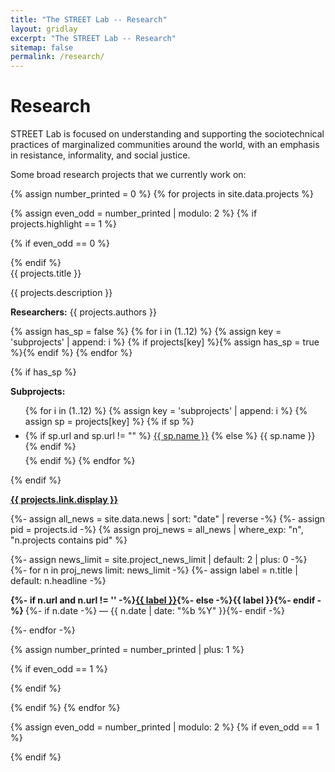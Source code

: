 ```yaml
---
title: "The STREET Lab -- Research"
layout: gridlay
excerpt: "The STREET Lab -- Research"
sitemap: false
permalink: /research/
---
```

# Research

STREET Lab is focused on understanding and supporting the sociotechnical practices of marginalized communities around the world, with an emphasis in resistance, informality, and social justice.

Some broad research projects that we currently work on:

{% assign number_printed = 0 %}
{% for projects in site.data.projects %}

{% assign even_odd = number_printed | modulo: 2 %}
{% if projects.highlight == 1 %}

{% if even_odd == 0 %}
<div class="row">
{% endif %}

<div class="col-sm-6 clearfix">
 <div class="well clearfix">
  <pubtit>{{ projects.title }}</pubtit>
  <!--<img src="{{ site.url }}{{ site.baseurl }}/images/pubpic/{{ projects.image }}" class="img-responsive" width="33%" style="float: left" />-->
  <p>{{ projects.description }}</p>
  <p><b>Researchers:</b> {{ projects.authors }}</p>

{% assign has_sp = false %}
{% for i in (1..12) %}
  {% assign key = 'subprojects' | append: i %}
  {% if projects[key] %}{% assign has_sp = true %}{% endif %}
{% endfor %}

{% if has_sp %}
  <p><strong>Subprojects:</strong></p>
  <ul class="list-unstyled">
    {% for i in (1..12) %}
      {% assign key = 'subprojects' | append: i %}
      {% assign sp = projects[key] %}
      {% if sp %}
        <li style="margin:6px 0;">
          {% if sp.url and sp.url != "" %}
            <a href="{{ sp.url | relative_url }}">{{ sp.name }}</a>
          {% else %}
            {{ sp.name }}
          {% endif %}
        </li>
      {% endif %}
    {% endfor %}
  </ul>
{% endif %}

<!-- {% if projects.subprojects %}
  <p><strong>Subprojects:</strong></p>
  <ul class="list-unstyled">
    {% for i in (1..12) %}
      {% assign key = 'subprojects' | append: i %}
      {% assign sp = projects[key] %}
      {% if sp %}
        <ul style="margin: 6px 0;">
          {% if sp.url and sp.url != "" %}
            <a href="{{ sp.url | relative_url }}">{{ sp.name }}</a>
          {% else %}
            {{ sp.name }}
          {% endif %}
        </ul>
      {% endif %}
    {% endfor %}
  </ul>
{% endif %} -->





  <p><strong><a href="{{ projects.link.url }}">{{ projects.link.display }}</a></strong></p>
  
  {%- assign all_news = site.data.news | sort: "date" | reverse -%}
  {%- assign pid = projects.id -%}
  {% assign proj_news = all_news | where_exp: "n", "n.projects contains pid" %}

  {%- assign news_limit = site.project_news_limit | default: 2 | plus: 0 -%}
  {%- for n in proj_news limit: news_limit -%}
    {%- assign label = n.title | default: n.headline -%}
    <p class="text-success">
      <strong>
        {%- if n.url and n.url != '' -%}<a href="{{ n.url }}">{{ label }}</a>{%- else -%}{{ label }}{%- endif -%}
      </strong>
      {%- if n.date -%}<span class="text-muted"> — {{ n.date | date: "%b %Y" }}</span>{%- endif -%}
    </p>
  {%- endfor -%}


 </div>
</div>

{% assign number_printed = number_printed | plus: 1 %}

{% if even_odd == 1 %}
</div>
{% endif %}

{% endif %}
{% endfor %}

{% assign even_odd = number_printed | modulo: 2 %}
{% if even_odd == 1 %}
</div>
{% endif %}

<p> &nbsp; </p>